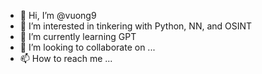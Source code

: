 - 👋 Hi, I’m @vuong9
- 👀 I’m interested in tinkering with Python, NN, and OSINT
- 🌱 I’m currently learning GPT
- 💞️ I’m looking to collaborate on ...
- 📫 How to reach me ...

<!---
vuong9/vuong9 is a ✨ special ✨ repository because its `README.md` (this file) appears on your GitHub profile.
You can click the Preview link to take a look at your changes.
--->
